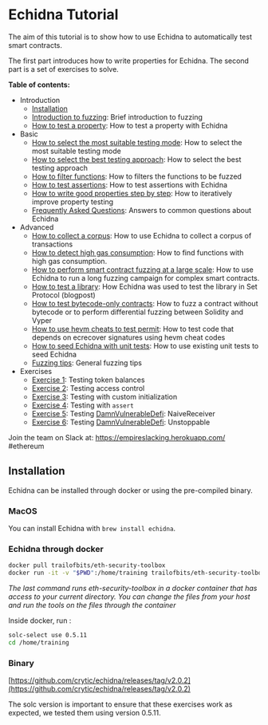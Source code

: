 # Echidna Tutorial

The aim of this tutorial is to show how to use Echidna to automatically test smart contracts.

The first part introduces how to write properties for Echidna.
The second part is a set of exercises to solve.

**Table of contents:**

- Introduction
  - [Installation](#installation)
  - [Introduction to fuzzing](./fuzzing-introduction.md): Brief introduction to fuzzing
  - [How to test a property](./how-to-test-a-property.md): How to test a property with Echidna
- Basic
  - [How to select the most suitable testing mode](./testing-modes.md): How to select the most suitable testing mode
  - [How to select the best testing approach](./common-testing-approaches.md): How to select the best testing approach
  - [How to filter functions](./filtering-functions.md): How to filters the functions to be fuzzed
  - [How to test assertions](./assertion-checking.md): How to test assertions with Echidna
  - [How to write good properties step by step](./property-creation.md): How to iteratively improve property testing
  - [Frequently Asked Questions](./frequently_asked_questions.md): Answers to common questions about Echidna
- Advanced
  - [How to collect a corpus](./collecting-a-corpus.md): How to use Echidna to collect a corpus of transactions
  - [How to detect high gas consumption](./finding-transactions-with-high-gas-consumption.md): How to find functions with high gas consumption.
  - [How to perform smart contract fuzzing at a large scale](./smart-contract-fuzzing-at-scale.md): How to use Echidna to run a long fuzzing campaign for complex smart contracts.
  - [How to test a library](https://blog.trailofbits.com/2020/08/17/using-echidna-to-test-a-smart-contract-library/): How Echidna was used to test the library in Set Protocol (blogpost)
  - [How to test bytecode-only contracts](./testing-bytecode.md): How to fuzz a contract without bytecode or to perform differential fuzzing between Solidity and Vyper
  - [How to use hevm cheats to test permit](./hevm-cheats-to-test-permit.md): How to test code that depends on ecrecover signatures using hevm cheat codes
  - [How to seed Echidna with unit tests](./end-to-end-testing.md): How to use existing unit tests to seed Echidna
  - [Fuzzing tips](./fuzzing_tips.md): General fuzzing tips
- Exercises
  - [Exercise 1](./Exercise-1.md): Testing token balances
  - [Exercise 2](./Exercise-2.md): Testing access control
  - [Exercise 3](./Exercise-3.md): Testing with custom initialization
  - [Exercise 4](./Exercise-4.md): Testing with `assert`
  - [Exercise 5](./Exercise-5.md): Testing [DamnVulnerableDefi](https://www.damnvulnerabledefi.xyz/): NaiveReceiver
  - [Exercise 6](./Exercise-6.md): Testing [DamnVulnerableDefi](https://www.damnvulnerabledefi.xyz/): Unstoppable

Join the team on Slack at: https://empireslacking.herokuapp.com/ #ethereum

## Installation

Echidna can be installed through docker or using the pre-compiled binary.

### MacOS

You can install Echidna with `brew install echidna`. 

### Echidna through docker

```bash
docker pull trailofbits/eth-security-toolbox
docker run -it -v "$PWD":/home/training trailofbits/eth-security-toolbox
```

*The last command runs eth-security-toolbox in a docker container that has access to your current directory. You can change the files from your host and run the tools on the files through the container*

Inside docker, run :

```bash
solc-select use 0.5.11
cd /home/training
```

### Binary

[https://github.com/crytic/echidna/releases/tag/v2.0.2](https://github.com/crytic/echidna/releases/tag/v2.0.2)

The solc version is important to ensure that these exercises work as expected, we tested them using version 0.5.11.
